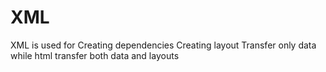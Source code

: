 # XML

XML is used for
Creating dependencies
Creating layout
Transfer only data while html transfer both data and layouts
